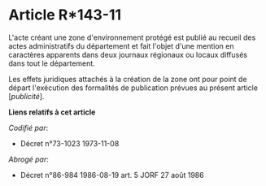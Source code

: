 # Article R*143-11

L'acte créant une zone d'environnement protégé est publié au recueil des actes administratifs du département et fait l'objet
d'une mention en caractères apparents dans deux journaux régionaux ou locaux diffusés dans tout le département.

Les effets juridiques attachés à la création de la zone ont pour point de départ l'exécution des formalités de publication
prévues au présent article [*publicité*].

**Liens relatifs à cet article**

_Codifié par_:

  - Décret n°73-1023 1973-11-08

_Abrogé par_:

  - Décret n°86-984 1986-08-19 art. 5 JORF 27 août 1986
